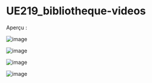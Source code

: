 # UE219_bibliotheque-videos

Aperçu :

![image](https://github.com/fatima-zohra-2000/UE219_bibliotheque-musicale/assets/79930498/291318e9-7d34-4b44-ac13-6d77faa34c83)

![image](https://github.com/fatima-zohra-2000/UE219_bibliotheque-videos/assets/79930498/eb18a4f3-5209-452f-bf40-5cd785bd44e0)

![image](https://github.com/fatima-zohra-2000/UE219_bibliotheque-videos/assets/79930498/befd3d9d-9a14-4b9b-9c2d-73454c211998)

![image](https://github.com/fatima-zohra-2000/UE219_bibliotheque-musicale/assets/79930498/e69f6598-29cc-40d3-a085-619a087f6b41)



